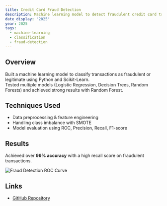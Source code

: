 ```yaml
---
title: Credit Card Fraud Detection
description: Machine learning model to detect fraudulent credit card transactions.
date_display: "2025"
year: 2025
tags:
  - machine-learning
  - classification
  - fraud-detection
---
```


## Overview

Built a machine learning model to classify transactions as fraudulent or legitimate using Python and Scikit-Learn.  
Tested multiple models (Logistic Regression, Decision Trees, Random Forests) and achieved strong results with Random Forest.

## Techniques Used

- Data preprocessing & feature engineering
- Handling class imbalance with SMOTE
- Model evaluation using ROC, Precision, Recall, F1-score

## Results

Achieved over **99% accuracy** with a high recall score on fraudulent transactions.

![Fraud Detection ROC Curve](/projects/credit-card-fraud/images/roc-curve.png)

## Links

- [GitHub Repository](https://github.com/devatvarachit/credit-card-fraud-detection)
